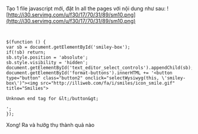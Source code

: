 Tạo 1 file javascript mới, đặt In all the pages với nội dung như sau:
![http://i30.servimg.com/u/f30/17/70/31/89/sm10.png](http://i30.servimg.com/u/f30/17/70/31/89/sm10.png)
```


$(function () {
var sb = document.getElementById('smiley-box');
if(!sb) return;
sb.style.position = 'absolute';
sb.style.visibility = 'hidden';
document.getElementById('text_editor_select_controls').appendChild(sb);
document.getElementById('format-buttons').innerHTML += '<button type="button" class="button2" onclick="selectWysiwyg(this, \'smiley-box\')"><img src="http://illiweb.com/fa/i/smiles/icon_smile.gif" title="Smilies">

Unknown end tag for &lt;/button&gt;

';
});

```
Xong! Ra và hưởg thụ thành quả nào